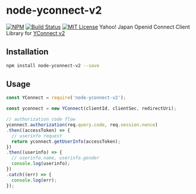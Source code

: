 # node-yconnect-v2
[![NPM](https://nodei.co/npm/node-yconnect-v2.png?compact=true)](https://npmjs.org/package/node-yconnect-v2)
[![Build Status](https://travis-ci.org/dais0n/node-yconnect-v2.svg?branch=master)](https://travis-ci.org/dais0n/node-yconnect-v2)
[![MIT License](http://img.shields.io/badge/license-MIT-blue.svg?style=flat)](LICENSE)
Yahoo! Japan Openid Connect Client Library for [YConnect v2](https://developer.yahoo.co.jp/yconnect/v2/)

## Installation
```bash
npm install node-yconnect-v2 --save
```

## Usage

```javascript
const YConnect = require('node-yconnect-v2');

const yconnect = new YConnect(clientId, clientSec, redirectUri);

// authorization code flow
yconnect.authorization(req.query.code, req.session.nonce)
.then((accessToken) => {
  // userinfo request
  return yconnect.getUserInfo(accessToken);
})
.then((userinfo) => {
  // userinfo.name, userinfo.gender
  console.log(userinfo);
})
.catch((err) => {
  console.log(err);
});
```
